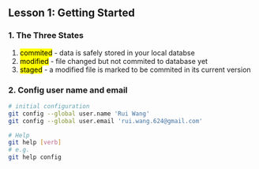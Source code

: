 ## Lesson 1: Getting Started
### 1. The Three States
1. <mark>commited</mark> - data is safely stored in your local databse
2. <mark>modified</mark> - file changed but not commited to database yet
3. <mark>staged</mark> - a modified file is marked to be commited in its current version

### 2. Config user name and email
```bash
# initial configuration
git config --global user.name 'Rui Wang'
git config --global user.email 'rui.wang.624@gmail.com'

# Help
git help [verb]
# e.g.
git help config
```